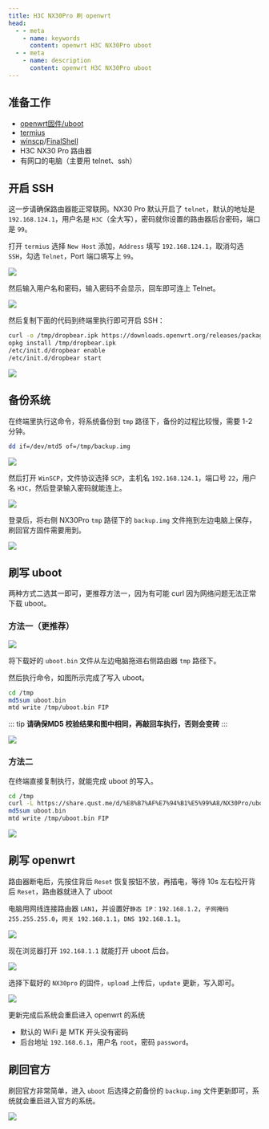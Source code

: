 ```yaml
---
title: H3C NX30Pro 刷 openwrt
head:
  - - meta
    - name: keywords
      content: openwrt H3C NX30Pro uboot
  - - meta
    - name: description
      content: openwrt H3C NX30Pro uboot
---
```


## 准备工作

- [openwrt固件/uboot](https://github.com/Theo-messi/H3C-NX30Pro)
- [termius](https://termius.com/download/)
- [winscp](https://winscp.net/eng/download.php)/[FinalShell](https://www.hostbuf.com/)
- H3C NX30 Pro 路由器
- 有网口的电脑（主要用 telnet、ssh）

## 开启 SSH

这一步请确保路由器能正常联网。NX30 Pro 默认开启了 `telnet`，默认的地址是 `192.168.124.1`，用户名是 `H3C`（全大写），密码就你设置的路由器后台密码，端口是 `99`。

打开 `termius` 选择 `New Host` 添加，`Address` 填写 `192.168.124.1`，取消勾选 `SSH`，勾选 `Telnet`，Port 端口填写上 `99`。

![](https://m.theovan.cn/docs/20240420014737.png)

然后输入用户名和密码，输入密码不会显示，回车即可连上 Telnet。

![](https://m.theovan.cn/docs/20240420014804.png)

然后复制下面的代码到终端里执行即可开启 SSH：

```sh
curl -o /tmp/dropbear.ipk https://downloads.openwrt.org/releases/packages-19.07/aarch64_cortex-a53/base/dropbear_2019.78-2_aarch64_cortex-a53.ipk
opkg install /tmp/dropbear.ipk
/etc/init.d/dropbear enable
/etc/init.d/dropbear start
```

![](https://m.theovan.cn/docs/20240420014842.png)

## 备份系统

在终端里执行这命令，将系统备份到 `tmp` 路径下，备份的过程比较慢，需要 1-2 分钟。

```sh
dd if=/dev/mtd5 of=/tmp/backup.img
```

![](https://m.theovan.cn/docs/20240420014931.png)

然后打开 `WinSCP`，文件协议选择 `SCP`，主机名 `192.168.124.1`，端口号 `22`，用户名 `H3C`，然后登录输入密码就能连上。

![](https://m.theovan.cn/docs/20240420015012.png)

登录后，将右侧 NX30Pro `tmp` 路径下的 `backup.img` 文件拖到左边电脑上保存，刷回官方固件需要用到。

![](https://m.theovan.cn/docs/20240420015101.png)

## 刷写 uboot

两种方式二选其一即可，更推荐方法一，因为有可能 curl 因为网络问题无法正常下载 uboot。

### 方法一（更推荐）

![](https://m.theovan.cn/docs/20240420015157.png)

将下载好的 `uboot.bin` 文件从左边电脑拖进右侧路由器 `tmp` 路径下。

然后执行命令，如图所示完成了写入 uboot。

```sh
cd /tmp
md5sum uboot.bin
mtd write /tmp/uboot.bin FIP
```

::: tip
**请确保MD5 校验结果和图中相同，再敲回车执行，否则会变砖**
:::

![](https://m.theovan.cn/docs/20240420015418.png)

### 方法二

在终端直接复制执行，就能完成 uboot 的写入。

```sh
cd /tmp
curl -L https://share.qust.me/d/%E8%B7%AF%E7%94%B1%E5%99%A8/NX30Pro/uboot.bin -o uboot.bin
md5sum uboot.bin
mtd write /tmp/uboot.bin FIP
```

![](https://m.theovan.cn/docs/20240420015546.png)

## 刷写 openwrt

路由器断电后，先按住背后 `Reset` 恢复按钮不放，再插电，等待 10s 左右松开背后 `Reset`，路由器就进入了 uboot

电脑用网线连接路由器 `LAN1`，并设置好`静态 IP：192.168.1.2`，`子网掩码 255.255.255.0`，`网关 192.168.1.1`，`DNS 192.168.1.1`。

![](https://m.theovan.cn/docs/20240420015709.png)

现在浏览器打开 `192.168.1.1` 就能打开 uboot 后台。

![](https://m.theovan.cn/docs/20240420015743.png)

选择下载好的 `NX30pro` 的固件，`upload` 上传后，`update` 更新，写入即可。

![](https://m.theovan.cn/docs/20240420015831.png)

更新完成后系统会重启进入 openwrt 的系统

- 默认的 WiFi 是 MTK 开头没有密码
- 后台地址 `192.168.6.1`，用户名 `root`，密码 `password`。

## 刷回官方

刷回官方非常简单，进入 `uboot` 后选择之前备份的 `backup.img` 文件更新即可，系统就会重启进入官方的系统。

![](https://m.theovan.cn/docs/20240420015951.png)
